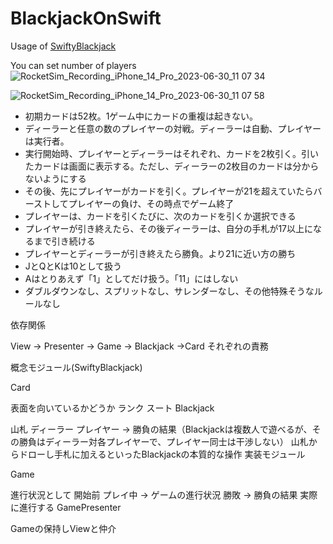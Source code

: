 # BlackjackOnSwift
Usage of <a href="https://github.com/Kota1021/SwiftyBlackjack" title="SwiftyBlackjack">SwiftyBlackjack</a>

You can set number of players<br>
![RocketSim_Recording_iPhone_14_Pro_2023-06-30_11 07 34](https://github.com/Kota1021/BlackjackOnSwift/assets/9388824/fe48c5cf-3964-48c1-95aa-c44dc32654a2)

![RocketSim_Recording_iPhone_14_Pro_2023-06-30_11 07 58](https://github.com/Kota1021/BlackjackOnSwift/assets/9388824/676fc468-9dfe-4233-b7af-101c9f046c34)


- 初期カードは52枚。1ゲーム中にカードの重複は起きない。
- ディーラーと任意の数のプレイヤーの対戦。ディーラーは自動、プレイヤーは実行者。
- 実行開始時、プレイヤーとディーラーはそれぞれ、カードを2枚引く。引いたカードは画面に表示する。ただし、ディーラーの2枚目のカードは分からないようにする
- その後、先にプレイヤーがカードを引く。プレイヤーが21を超えていたらバーストしてプレイヤーの負け、その時点でゲーム終了
- プレイヤーは、カードを引くたびに、次のカードを引くか選択できる
- プレイヤーが引き終えたら、その後ディーラーは、自分の手札が17以上になるまで引き続ける
- プレイヤーとディーラーが引き終えたら勝負。より21に近い方の勝ち
- JとQとKは10として扱う
- Aはとりあえず「1」としてだけ扱う。「11」にはしない
- ダブルダウンなし、スプリットなし、サレンダーなし、その他特殊そうなルールなし

依存関係

View → Presenter → Game → Blackjack →Card
それぞれの責務

概念モジュール(SwiftyBlackjack)

Card

表面を向いているかどうか
ランク
スート
Blackjack

山札
ディーラー
プレイヤー → 勝負の結果（Blackjackは複数人で遊べるが、その勝負はディーラー対各プレイヤーで、プレイヤー同士は干渉しない）
山札からドローし手札に加えるといったBlackjackの本質的な操作
実装モジュール

Game

進行状況として
開始前
プレイ中 → ゲームの進行状況
勝敗 → 勝負の結果
実際に進行する
GamePresenter

Gameの保持しViewと仲介
